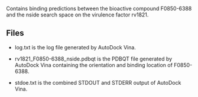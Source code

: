 Contains binding predictions between the bioactive compound F0850-6388 and the nside search space on the virulence factor rv1821.

## Files

- log.txt is the log file generated by AutoDock Vina.

- rv1821_F0850-6388_nside.pdbqt is the PDBQT file generated by AutoDock Vina containing the orientation and binding location of F0850-6388.

- stdoe.txt is the combined STDOUT and STDERR output of AutoDock Vina.

